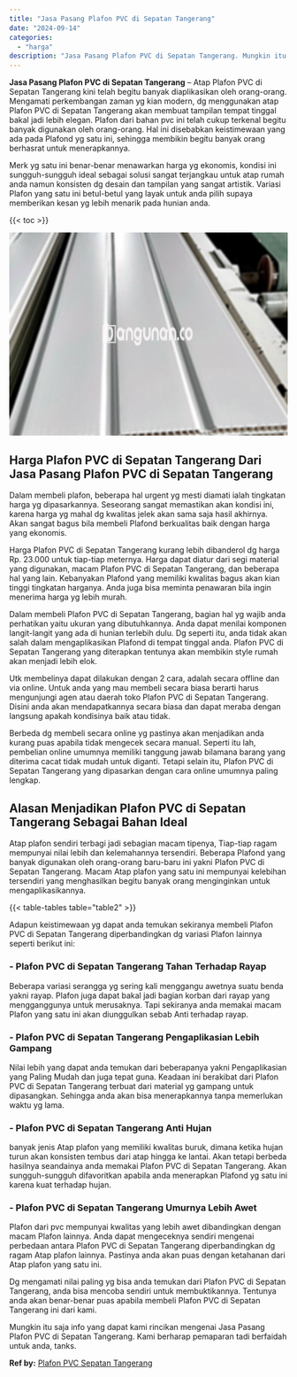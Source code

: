 ```yaml
---
title: "Jasa Pasang Plafon PVC di Sepatan Tangerang"
date: "2024-09-14"
categories: 
  - "harga"
description: "Jasa Pasang Plafon PVC di Sepatan Tangerang. Mungkin itu saja info yang dapat kami rincikan mengenai Jasa Pasang Plafon PVC di Sepatan Tangerang. Kami berhar..."
---
```


**Jasa Pasang Plafon PVC di Sepatan Tangerang** – Atap Plafon PVC di Sepatan Tangerang kini telah begitu banyak diaplikasikan oleh orang-orang. Mengamati perkembangan zaman yg kian modern, dg menggunakan atap Plafon PVC di Sepatan Tangerang akan membuat tampilan tempat tinggal bakal jadi lebih elegan. Plafon dari bahan pvc ini telah cukup terkenal begitu banyak digunakan oleh orang-orang. Hal ini disebabkan keistimewaan yang ada pada Plafond yg satu ini, sehingga membikin begitu banyak orang berhasrat untuk menerapkannya.

Merk yg satu ini benar-benar menawarkan harga yg ekonomis, kondisi ini sungguh-sungguh ideal sebagai solusi sangat terjangkau untuk atap rumah anda namun konsisten dg desain dan tampilan yang sangat artistik. Variasi Plafon yang satu ini betul-betul yang layak untuk anda pilih supaya memberikan kesan yg lebih menarik pada hunian anda.

{{< toc >}}

![Jasa Pasang Plafon PVC di Sepatan Tangerang](/images/flafond-pvc-murah11.png)

## Harga Plafon PVC di Sepatan Tangerang Dari Jasa Pasang Plafon PVC di Sepatan Tangerang

Dalam membeli plafon, beberapa hal urgent yg mesti diamati ialah tingkatan harga yg dipasarkannya. Seseorang sangat memastikan akan kondisi ini, karena harga yg mahal dg kwalitas jelek akan sama saja hasil akhirnya. Akan sangat bagus bila membeli Plafond berkualitas baik dengan harga yang ekonomis.

Harga Plafon PVC di Sepatan Tangerang kurang lebih dibanderol dg harga Rp. 23.000 untuk tiap-tiap meternya. Harga dapat diatur dari segi material yang digunakan, macam Plafon PVC di Sepatan Tangerang, dan beberapa hal yang lain. Kebanyakan Plafond yang memiliki kwalitas bagus akan kian tinggi tingkatan harganya. Anda juga bisa meminta penawaran bila ingin menerima harga yg lebih murah.

Dalam membeli Plafon PVC di Sepatan Tangerang, bagian hal yg wajib anda perhatikan yaitu ukuran yang dibutuhkannya. Anda dapat menilai komponen langit-langit yang ada di hunian terlebih dulu. Dg seperti itu, anda tidak akan salah dalam mengaplikasikan Plafond di tempat tinggal anda. Plafon PVC di Sepatan Tangerang yang diterapkan tentunya akan membikin style rumah akan menjadi lebih elok.

Utk membelinya dapat dilakukan dengan 2 cara, adalah secara offline dan via online. Untuk anda yang mau membeli secara biasa berarti harus mengunjungi agen atau daerah toko Plafon PVC di Sepatan Tangerang. Disini anda akan mendapatkannya secara biasa dan dapat meraba dengan langsung apakah kondisinya baik atau tidak.

Berbeda dg membeli secara online yg pastinya akan menjadikan anda kurang puas apabila tidak mengecek secara manual. Seperti itu lah, pembelian online umumnya memiliki tanggung jawab bilamana barang yang diterima cacat tidak mudah untuk diganti. Tetapi selain itu, Plafon PVC di Sepatan Tangerang yang dipasarkan dengan cara online umumnya paling lengkap.

## Alasan Menjadikan Plafon PVC di Sepatan Tangerang Sebagai Bahan Ideal

Atap plafon sendiri terbagi jadi sebagian macam tipenya, Tiap-tiap ragam mempunyai nilai lebih dan kelemahannya tersendiri. Beberapa Plafond yang banyak digunakan oleh orang-orang baru-baru ini yakni Plafon PVC di Sepatan Tangerang. Macam Atap plafon yang satu ini mempunyai kelebihan tersendiri yang menghasilkan begitu banyak orang menginginkan untuk mengaplikasikannya.

{{< table-tables table="table2" >}}

Adapun keistimewaan yg dapat anda temukan sekiranya membeli Plafon PVC di Sepatan Tangerang diperbandingkan dg variasi Plafon lainnya seperti berikut ini:

### \- Plafon PVC di Sepatan Tangerang Tahan Terhadap Rayap

Beberapa variasi serangga yg sering kali menggangu awetnya suatu benda yakni rayap. Plafon juga dapat bakal jadi bagian korban dari rayap yang mengganggunya untuk merusaknya. Tapi sekiranya anda memakai macam Plafon yang satu ini akan diunggulkan sebab Anti terhadap rayap.

### \- Plafon PVC di Sepatan Tangerang Pengaplikasian Lebih Gampang

Nilai lebih yang dapat anda temukan dari beberapanya yakni Pengaplikasian yang Paling Mudah dan juga tepat guna. Keadaan ini berakibat dari Plafon PVC di Sepatan Tangerang terbuat dari material yg gampang untuk dipasangkan. Sehingga anda akan bisa menerapkannya tanpa memerlukan waktu yg lama.

### \- Plafon PVC di Sepatan Tangerang Anti Hujan

banyak jenis Atap plafon yang memiliki kwalitas buruk, dimana ketika hujan turun akan konsisten tembus dari atap hingga ke lantai. Akan tetapi berbeda hasilnya seandainya anda memakai Plafon PVC di Sepatan Tangerang. Akan sungguh-sungguh difavoritkan apabila anda menerapkan Plafond yg satu ini karena kuat terhadap hujan.

### \- Plafon PVC di Sepatan Tangerang Umurnya Lebih Awet

Plafon dari pvc mempunyai kwalitas yang lebih awet dibandingkan dengan macam Plafon lainnya. Anda dapat mengeceknya sendiri mengenai perbedaan antara Plafon PVC di Sepatan Tangerang diperbandingkan dg ragam Atap plafon lainnya. Pastinya anda akan puas dengan ketahanan dari Atap plafon yang satu ini.

Dg mengamati nilai paling yg bisa anda temukan dari Plafon PVC di Sepatan Tangerang, anda bisa mencoba sendiri untuk membuktikannya. Tentunya anda akan benar-benar puas apabila membeli Plafon PVC di Sepatan Tangerang ini dari kami.

Mungkin itu saja info yang dapat kami rincikan mengenai Jasa Pasang Plafon PVC di Sepatan Tangerang. Kami berharap pemaparan tadi berfaidah untuk anda, tanks.

**Ref by:** [Plafon PVC Sepatan Tangerang](https://id.wikipedia.org/wiki/Plafon)
